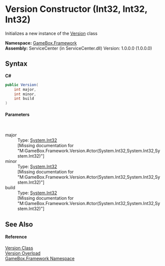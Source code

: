 # Version Constructor (Int32, Int32, Int32)
 

Initializes a new instance of the <a href="cb16921a-748b-d23c-560f-f7936e8b5bb1">Version</a> class

**Namespace:**&nbsp;<a href="a8957fe6-9cc0-3a6d-cd5c-a2a246efee1e">GameBox.Framework</a><br />**Assembly:**&nbsp;ServiceCenter (in ServiceCenter.dll) Version: 1.0.0.0 (1.0.0.0)

## Syntax

**C#**<br />
``` C#
public Version(
	int major,
	int minor,
	int build
)
```


#### Parameters
&nbsp;<dl><dt>major</dt><dd>Type: <a href="http://msdn2.microsoft.com/zh-cn/library/td2s409d" target="_blank">System.Int32</a><br />\[Missing <param name="major"/> documentation for "M:GameBox.Framework.Version.#ctor(System.Int32,System.Int32,System.Int32)"\]</dd><dt>minor</dt><dd>Type: <a href="http://msdn2.microsoft.com/zh-cn/library/td2s409d" target="_blank">System.Int32</a><br />\[Missing <param name="minor"/> documentation for "M:GameBox.Framework.Version.#ctor(System.Int32,System.Int32,System.Int32)"\]</dd><dt>build</dt><dd>Type: <a href="http://msdn2.microsoft.com/zh-cn/library/td2s409d" target="_blank">System.Int32</a><br />\[Missing <param name="build"/> documentation for "M:GameBox.Framework.Version.#ctor(System.Int32,System.Int32,System.Int32)"\]</dd></dl>

## See Also


#### Reference
<a href="cb16921a-748b-d23c-560f-f7936e8b5bb1">Version Class</a><br /><a href="1b697e6d-7c8b-edb2-b849-e68ad65f6eeb">Version Overload</a><br /><a href="a8957fe6-9cc0-3a6d-cd5c-a2a246efee1e">GameBox.Framework Namespace</a><br />